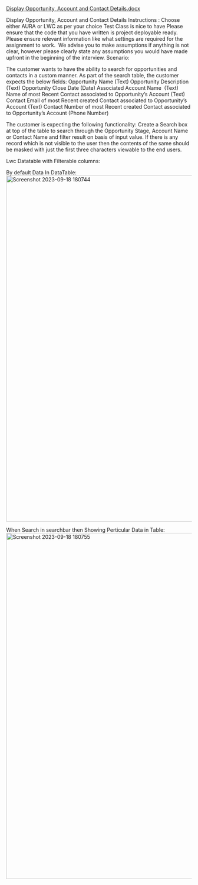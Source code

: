 [Display Opportunity, Account and Contact Details.docx](https://github.com/gaurravlokhande/Display-Opportunity-Account-Contact-Details-In-DATATABLE-SALESFORCE/files/12668520/Display.Opportunity.Account.and.Contact.Details.docx)

Display Opportunity, Account and Contact Details
Instructions : 
Choose either AURA or LWC as per your choice
Test Class is nice to have
Please ensure that the code that you have written is project deployable ready. 
Please ensure relevant information like what settings are required for the assignment to work. 
We advise you to make assumptions if anything is not clear, however please clearly state any assumptions you would have made upfront in the beginning of the interview.
Scenario:

The customer wants to have the ability to search for opportunities and contacts in a custom manner. As part of the search table, the customer expects the below fields:
Opportunity Name (Text)
Opportunity Description  (Text)
Opportunity Close Date (Date)
Associated Account Name  (Text)
Name of most Recent Contact associated to Opportunity’s Account (Text)
Contact Email of most Recent created Contact associated to Opportunity’s Account (Text)
Contact Number of most Recent created Contact associated to Opportunity’s Account (Phone Number)

The customer is expecting the following functionality:
Create a Search box at top of the table to search through the Opportunity Stage, Account Name or Contact Name and filter result on basis of input value.
If there is any record which is not visible to the user then the contents of the same should be masked with just the first three characters viewable to the end users. 



Lwc Datatable with Filterable columns:

By default Data In DataTable:
<img width="937" alt="Screenshot 2023-09-18 180744" src="https://github.com/gaurravlokhande/Display-Opportunity-Account-Contact-Details-In-DATATABLE-SALESFORCE/assets/119065314/6cea03ca-c10b-4119-8a64-d48f1eaf5180">

When Search in searchbar then Showing Perticular Data in Table:
<img width="937" alt="Screenshot 2023-09-18 180755" src="https://github.com/gaurravlokhande/Display-Opportunity-Account-Contact-Details-In-DATATABLE-SALESFORCE/assets/119065314/c53e4962-f073-4028-8a2b-7d62e3980f2d">
